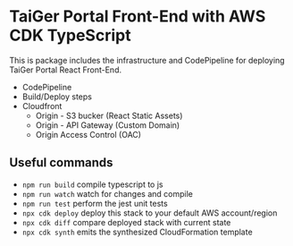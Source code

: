 # TaiGer Portal Front-End with AWS CDK TypeScript

This is package includes the infrastructure and CodePipeline for deploying TaiGer Portal React Front-End.

- CodePipeline
- Build/Deploy steps
- Cloudfront
  - Origin - S3 bucker (React Static Assets)
  - Origin - API Gateway (Custom Domain)
  - Origin Access Control (OAC)

## Useful commands

-   `npm run build` compile typescript to js
-   `npm run watch` watch for changes and compile
-   `npm run test` perform the jest unit tests
-   `npx cdk deploy` deploy this stack to your default AWS account/region
-   `npx cdk diff` compare deployed stack with current state
-   `npx cdk synth` emits the synthesized CloudFormation template
